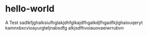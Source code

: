 # hello-world
A Test
sadlkfjghalksiufhglakjdhfglkajdfhgalkdjfhgadfkjlghaiouqeryt kamnxbxcvioayurgteljnabsdfg
alkjsdfhvoiauovaeiwrrubvn
